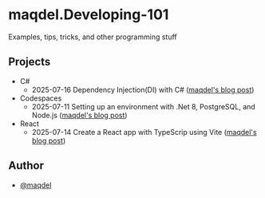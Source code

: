 # maqdel.Developing-101
Examples, tips, tricks, and other programming stuff

## Projects
- C#
    - 2025-07-16 Dependency Injection(DI) with C# ([maqdel's blog post](https://maqdel.wordpress.com/2025/07/16/wthi-dependency-injection-di-with-c/))
- Codespaces
    - 2025-07-11 Setting up an environment with .Net 8, PostgreSQL, and Node.js ([maqdel's blog post](https://maqdel.wordpress.com/2025/07/11/codespaces-adding-postgresql-and-net/))    
- React
    - 2025-07-14 Create a React app with TypeScrip using Vite ([maqdel's blog post](https://maqdel.wordpress.com/2025/07/14/react-create-a-react-app-with-typescrip-using-vite/))

## Author
- [@maqdel](https://www.github.com/maqdel)
